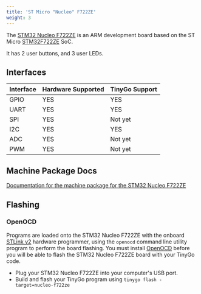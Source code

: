 ```yaml
---
title: 'ST Micro "Nucleo" F722ZE'
weight: 3
---
```


The [STM32 Nucleo F722ZE](https://www.st.com/en/evaluation-tools/nucleo-f722ze.html) is an ARM development board based on the ST Micro [STM32F722ZE](https://www.st.com/en/microcontrollers-microprocessors/stm32f722ze.html) SoC.

It has 2 user buttons, and 3 user LEDs.

## Interfaces

| Interface | Hardware Supported | TinyGo Support |
| --------- | ------------- | ----- |
| GPIO      | YES | YES |
| UART      | YES | YES |
| SPI      | YES | Not yet |
| I2C      | YES | YES |
| ADC      | YES | Not yet |
| PWM      | YES | Not yet |

## Machine Package Docs

[Documentation for the machine package for the STM32 Nucleo F722ZE](../machine/nucleo-f722ze)

## Flashing

### OpenOCD

Programs are loaded onto the STM32 Nucleo F722ZE with the onboard [STLink v2](https://www.st.com/en/development-tools/st-link-v2.html) hardware programmer, using the `openocd` command line utility program to perform the board flashing. You must install [OpenOCD](http://openocd.org/) before you will be able to flash the STM32 Nucleo F722ZE board with your TinyGo code.

- Plug your STM32 Nucleo F722ZE into your computer's USB port.
- Build and flash your TinyGo program using `tinygo flash -target=nucleo-f722ze`
